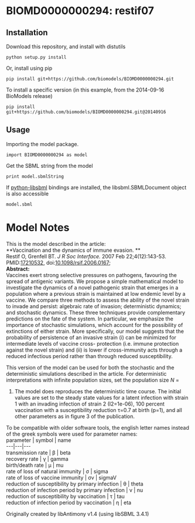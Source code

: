# BIOMD0000000294: restif07

## Installation

Download this repository, and install with distutils

`python setup.py install`

Or, install using pip

`pip install git+https://github.com/biomodels/BIOMD0000000294.git`

To install a specific version (in this example, from the 2014-09-16 BioModels release)

`pip install git+https://github.com/biomodels/BIOMD0000000294.git@20140916`

## Usage

Importing the model package.

`import BIOMD0000000294 as model`

Get the SBML string from the model

`print model.sbmlString`

If [python-libsbml](https://pypi.python.org/pypi/python-libsbml) bindings are
installed, the libsbml.SBMLDocument object is also accessible

`model.sbml`


# Model Notes


This is the model described in the article:  
**Vaccination and the dynamics of immune evasion. **   
Restif O, Grenfell BT. _J R Soc Interface._ 2007 Feb 22;4(12):143-53.
PMID:[17210532](http://www.ncbi.nlm.nih.gov/pubmed/17210532),
doi:[10.1098/rsif.2006.0167](http://dx.doi.org/10.1098/rsif.2006.0167);  
**Abstract:**   
Vaccines exert strong selective pressures on pathogens, favouring the spread
of antigenic variants. We propose a simple mathematical model to investigate
the dynamics of a novel pathogenic strain that emerges in a population where a
previous strain is maintained at low endemic level by a vaccine. We compare
three methods to assess the ability of the novel strain to invade and persist:
algebraic rate of invasion; deterministic dynamics; and stochastic dynamics.
These three techniques provide complementary predictions on the fate of the
system. In particular, we emphasize the importance of stochastic simulations,
which account for the possibility of extinctions of either strain. More
specifically, our model suggests that the probability of persistence of an
invasive strain (i) can be minimized for intermediate levels of vaccine cross-
protection (i.e. immune protection against the novel strain) and (ii) is lower
if cross-immunity acts through a reduced infectious period rather than through
reduced susceptibility.

This version of the model can be used for both the stochastic and the
deterministic simulations described in the article. For deterministic
interpretations with infinite population sizes, set the population size _N_ =
1. The model does reproduces the deterministic time course. The initial values
are set to the steady state values for a latent infection with strain 1 with
an invading infection of strain 2 (I2=1e-06), 100 percent vaccination with a
susceptibility reduction τ=0.7 at birth (p=1), and all other parameters as in
figure 3 of the publication.

To be compatible with older software tools, the english letter names instead
of the greek symbols were used for parameter names:  
parameter | symbol | name  
---|---|---  
transmission rate | β | beta  
recovery rate | γ | gamma  
birth/death rate | μ | mu  
rate of loss of natural immunity | σ | sigma  
rate of loss of vaccine immunity | σv | sigmaV  
reduction of susceptibility by primary infection | θ | theta  
reduction of infection period by primary infection | ν | nu  
reduction of susceptibility by vaccination | τ | tau  
reduction of infection period by vaccination | η | eta  
  
Originally created by libAntimony v1.4 (using libSBML 3.4.1)


